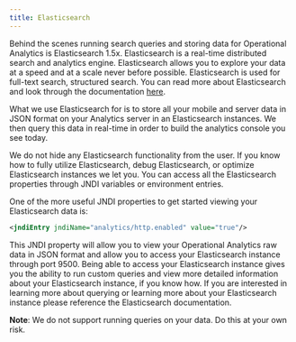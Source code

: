 ```yaml
---
title: Elasticsearch
---
```


Behind the scenes running search queries and storing data for Operational Analytics is Elasticsearch 1.5x. Elasticsearch is a real-time distributed search and analytics engine. Elasticsearch allows you to explore your data at a speed and at a scale never before possible. Elasticsearch is used for full-text search, structured search. You can read more about Elasticsearch and look through the documentation [here](https://www.elastic.co/guide/en/elasticsearch/reference/1.5/index.html).

What we use Elasticsearch for is to store all your mobile and server data in JSON format on your Analytics server in an Elasticsearch instances. We then query this data in real-time in order to build the analytics console you see today.

We do not hide any Elasticsearch functionality from the user. If you know how to fully utilize Elasticsearch, debug Elasticsearch, or optimize Elasticsearch instances we let you. You can access all the Elasticsearch properties through JNDI variables or environment entries.

One of the more useful JNDI properties to get started viewing your Elasticsearch data is:

 ```xml
<jndiEntry jndiName="analytics/http.enabled" value="true"/>
 ```   
 This JNDI property will allow you to view your Operational Analytics raw data in JSON format and allow you to access your Elasticsearch instance through port 9500. Being able to access your Elasticsearch instance gives you the ability to run custom queries and view more detailed information about your Elasticsearch instance, if you know how. If you are interested in learning more about querying or learning more about your Elasticsearch instance please reference the Elasticsearch documentation.

 **Note**: We do not support running queries on your data. Do this at your own risk.
